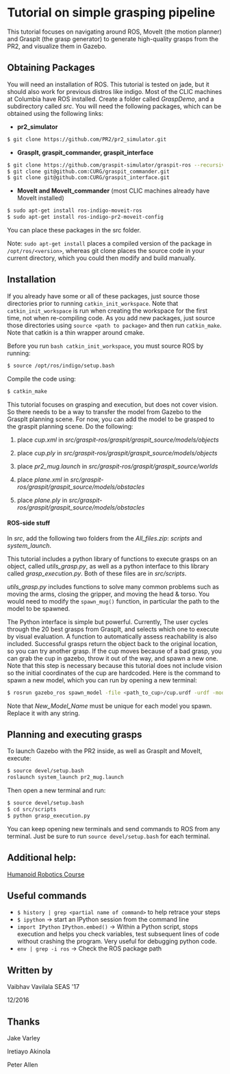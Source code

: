 # Tutorial on simple grasping pipeline

This tutorial focuses on navigating around ROS, MoveIt (the motion planner) and GraspIt (the grasp generator) to generate high-quality grasps from the PR2, and visualize them in Gazebo. 

## Obtaining Packages
You will need an installation of ROS. This tutorial is tested on jade, but it should also work for previous distros like indigo. Most of the CLIC machines at Columbia have ROS installed. Create a folder called *GraspDemo*, and a subdirectory called *src*. You will need the following packages, which can be obtained using the following links:

* **pr2_simulator**
```bash
$ git clone https://github.com/PR2/pr2_simulator.git 
```
* **GraspIt, graspit_commander, graspit_interface**
```bash
$ git clone https://github.com/graspit-simulator/graspit-ros --recursive
$ git clone git@github.com:CURG/graspit_commander.git
$ git clone git@github.com:CURG/graspit_interface.git
```
* **MoveIt and MoveIt_commander** (most CLIC machines already have MoveIt installed)
```bash
$ sudo apt-get install ros-indigo-moveit-ros
$ sudo apt-get install ros-indigo-pr2-moveit-config
```

You can place these packages in the src folder.

Note: ```sudo apt-get install``` places a compiled version of the package in ```/opt/ros/<version>```, whereas git clone places the source code in your current directory, which you could then modify and build manually. 

## Installation
If you already have some or all of these packages, just source those directories prior to running ```catkin_init_workspace```. Note that ```catkin_init_workspace``` is run when creating the workspace for the first time, not when re-compiling code. As you add new packages, just source those directories using ```source <path to package>``` and then run ```catkin_make```. Note that catkin is a thin wrapper around cmake. 

Before you run ```bash catkin_init_workspace```, you must source ROS by running: 
```bash
$ source /opt/ros/indigo/setup.bash
```
Compile the code using:
```bash
$ catkin_make
```
This tutorial focuses on grasping and execution, but does not cover vision. So there needs to be a way to transfer the model from Gazebo to the GraspIt planning scene. For now, you can add the model to be grasped to the graspit planning scene. Do the following:

1. place *cup.xml* in *src/graspit-ros/graspit/graspit_source/models/objects*

2. place *cup.ply* in *src/graspit-ros/graspit/graspit_source/models/objects*

3. place *pr2_mug.launch* in *src/graspit-ros/graspit/graspit_source/worlds*

4. place *plane.xml* in *src/graspit-ros/graspit/graspit_source/models/obstacles*

5. place *plane.ply* in *src/graspit-ros/graspit/graspit_source/models/obstacles*

#### ROS-side stuff
In *src*, add the following two folders from the *All_files.zip*: *scripts* and *system_launch*. 

This tutorial includes a python library of functions to execute grasps on an object, called *utils_grasp.py*, as well as a python interface to this library called *grasp_execution.py*. Both of these files are in *src/scripts*. 

*utils_grasp.py* includes functions to solve many common problems such as moving the arms, closing the gripper, and moving the head & torso. You would need to modify the ```spawn_mug()``` function, in particular the path to the model to be spawned. 

The Python interface is simple but powerful. Currently, The user cycles through the 20 best grasps from GraspIt, and selects which one to execute by visual evaluation. A function to automatically assess reachability is also included. Successful grasps return the object back to the original location, so you can try another grasp. If the cup moves because of a bad grasp, you can grab the cup in gazebo, throw it out of the way, and spawn a new one. Note that this step is necessary because this tutorial does not include vision so the initial coordinates of the cup are hardcoded. Here is the command to spawn a new model, which you can run by opening a new terminal:
```bash
$ rosrun gazebo_ros spawn_model -file <path_to_cup>/cup.urdf -urdf -model New_Model_Name -x .6 -y -.1 -z 0.55 -Y -1.57
```
Note that *New_Model_Name* must be unique for each model you spawn. Replace it with any string.



## Planning and executing grasps
To launch Gazebo with the PR2 inside, as well as GraspIt and MoveIt, execute: 
```bash
$ source devel/setup.bash
roslaunch system_launch pr2_mug.launch
```

Then open a new terminal and run: 
```bash
$ source devel/setup.bash
$ cd src/scripts
$ python grasp_execution.py
```
You can keep opening new terminals and send commands to ROS from any terminal. Just be sure to run ```source devel/setup.bash``` for each terminal. 



## Additional help:
[Humanoid Robotics Course](https://github.com/HumanoidRobotics/pr2_example_ws)

## Useful commands
* ```$ history | grep <partial name of command>``` to help retrace your steps
* ```$ ipython```  -> start an IPython session from the command line
* ```import IPython```
```IPython.embed()``` -> Within a Python script, stops execution and helps you check variables, test subsequent lines of code without crashing the program. Very useful for debugging python code. 
* ```env | grep -i ros``` -> Check the ROS package path 

## Written by
Vaibhav Vavilala SEAS '17

12/2016

## Thanks
Jake Varley 

Iretiayo Akinola

Peter Allen